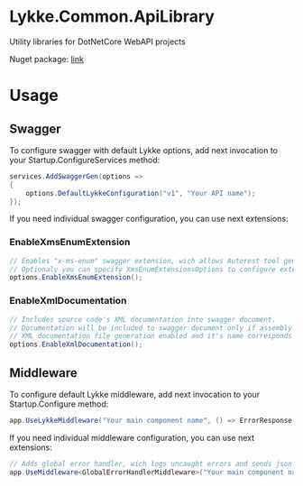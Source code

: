 # Lykke.Common.ApiLibrary

Utility libraries for DotNetCore WebAPI projects

Nuget package: [link](https://www.nuget.org/packages/Lykke.Common.ApiLibrary/)

# Usage 

## Swagger

To configure swagger with default Lykke options, add next invocation to your Startup.ConfigureServices method:

```cs
services.AddSwaggerGen(options =>
{
    options.DefaultLykkeConfiguration("v1", "Your API name");
});
```

If you need individual swagger configuration, you can use next extensions:

### EnableXmsEnumExtension

```cs
// Enables "x-ms-enum" swagger extension, wich allows Autorest tool generates enum or set of string constants for each server-side enum.
// Optionaly you can specify XmsEnumExtensionsOptions to configure extension
options.EnableXmsEnumExtension();
```

### EnableXmlDocumentation

```cs
// Includes source code's XML documentation into swagger document.
// Documentation will be included to swagger document only if assembly's 
// XML documentation file generation enabled and it's name corresponds to the assembly name.
options.EnableXmlDocumentation();
```

## Middleware

To configure default Lykke middleware, add next invocation to your Startup.Configure method:

```cs
app.UseLykkeMiddleware("Your main component name", () => ErrorResponse.Create("Technical problem"));
```

If you need individual middleware configuration, you can use next extensions:

```cs
// Adds global error handler, wich logs uncaught errors and sends json error response, wich specified by delegate
app.UseMiddleware<GlobalErrorHandlerMiddleware>("Your main component name", () => ErrorResponse.Create("Technical problem"));
```
